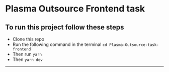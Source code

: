 # Plasma Outsource Frontend task

## To run this project follow these steps

- Clone this repo
- Run the following command in the terminal `cd Plasma-Outsource-task-frontend`
- Then run `yarn`
- Then `yarn dev`

---
